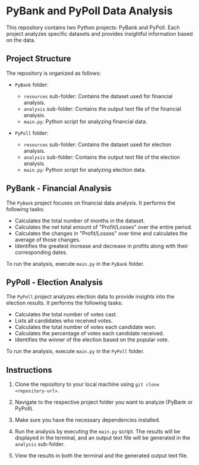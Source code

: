 # PyBank and PyPoll Data Analysis

This repository contains two Python projects: PyBank and PyPoll. Each project analyzes specific datasets and provides insightful information based on the data.

## Project Structure

The repository is organized as follows:

- `PyBank` folder:
  - `resources` sub-folder: Contains the dataset used for financial analysis.
  - `analysis` sub-folder: Contains the output text file of the financial analysis.
  - `main.py`: Python script for analyzing financial data.

- `PyPoll` folder:
  - `resources` sub-folder: Contains the dataset used for election analysis.
  - `analysis` sub-folder: Contains the output text file of the election analysis.
  - `main.py`: Python script for analyzing election data.

## PyBank - Financial Analysis

The `PyBank` project focuses on financial data analysis. It performs the following tasks:

- Calculates the total number of months in the dataset.
- Calculates the net total amount of "Profit/Losses" over the entire period.
- Calculates the changes in "Profit/Losses" over time and calculates the average of those changes.
- Identifies the greatest increase and decrease in profits along with their corresponding dates.

To run the analysis, execute `main.py` in the `PyBank` folder.

## PyPoll - Election Analysis

The `PyPoll` project analyzes election data to provide insights into the election results. It performs the following tasks:

- Calculates the total number of votes cast.
- Lists all candidates who received votes.
- Calculates the total number of votes each candidate won.
- Calculates the percentage of votes each candidate received.
- Identifies the winner of the election based on the popular vote.

To run the analysis, execute `main.py` in the `PyPoll` folder.

## Instructions

1. Clone the repository to your local machine using `git clone <repository-url>`.

2. Navigate to the respective project folder you want to analyze (PyBank or PyPoll).

3. Make sure you have the necessary dependencies installed.
 
4. Run the analysis by executing the `main.py` script. The results will be displayed in the terminal, and an output text file will be generated in the `analysis` sub-folder.

5. View the results in both the terminal and the generated output text file.

